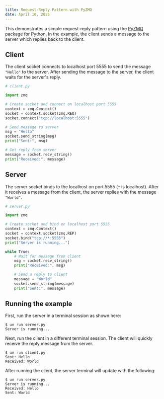 ```yaml
---
title: Request-Reply Pattern with PyZMQ
date: April 10, 2025
---
```


This demonstrates a simple request-reply pattern using the [PyZMQ](https://pyzmq.readthedocs.io/en/latest/) package for Python. In the example, the client sends a message to the server which replies back to the client.

## Client

The client socket connects to localhost port 5555 to send the message `"Hello"` to the server. After sending the message to the server, the client waits for the server's reply.

```python
# client.py

import zmq

# Create socket and connect on localhost port 5555
context = zmq.Context()
socket = context.socket(zmq.REQ)
socket.connect("tcp://localhost:5555")

# Send message to server
msg = "Hello"
socket.send_string(msg)
print("Sent:", msg)

# Get reply from server
message = socket.recv_string()
print("Received:", message)
```

## Server

The server socket binds to the localhost on port 5555 (`*` is localhost). After it receives a message from the client, the server replies with the message `"World"`.

```python
# server.py

import zmq

# Create socket and bind on localhost port 5555
context = zmq.Context()
socket = context.socket(zmq.REP)
socket.bind("tcp://*:5555")
print("Server is running...")

while True:
    # Wait for message from client
    msg = socket.recv_string()
    print("Received:", msg)

    # Send a reply to client
    message = "World"
    socket.send_string(message)
    print("Sent:", message)
```

## Running the example

First, run the server in a terminal session as shown here:

```console
$ uv run server.py
Server is running...
```

Next, run the client in a different terminal session. The client will quickly receive the reply message from the server.

```console
$ uv run client.py
Sent: Hello
Received: World
```

After running the client, the server terminal will update with the following:

```console
$ uv run server.py
Server is running...
Received: Hello
Sent: World
```
